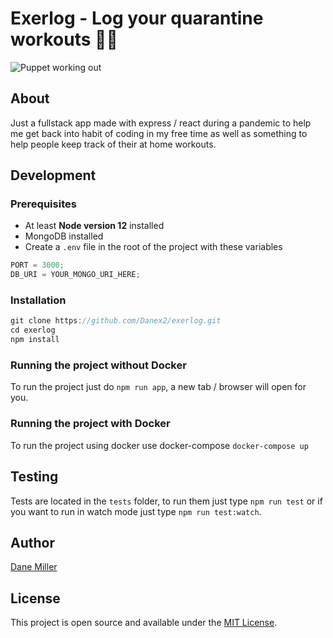 # Exerlog - Log your quarantine workouts 💪💪

![Puppet working out](https://media.giphy.com/media/xUPGcKoAYCn5fHK0Zq/giphy.gif)

## About

Just a fullstack app made with express / react during a pandemic to help me get back into habit of coding in my free time as well as something to help people keep track of their at home workouts.

## Development

### Prerequisites

- At least **Node version 12** installed
- MongoDB installed
- Create a `.env` file in the root of the project with these variables

```javascript
PORT = 3000;
DB_URI = YOUR_MONGO_URI_HERE;
```

### Installation

```javascript
git clone https://github.com/Danex2/exerlog.git
cd exerlog
npm install
```

### Running the project without Docker

To run the project just do `npm run app`, a new tab / browser will open for you.

### Running the project with Docker

To run the project using docker use docker-compose
`docker-compose up`

## Testing

Tests are located in the `tests` folder, to run them just type `npm run test` or if you want to run in watch mode just type `npm run test:watch`.

## Author

[Dane Miller](https://twitter.com/hybridearth)

## License

This project is open source and available under the [MIT License](https://github.com/danex2/exerlog/blob/master/LICENSE).
